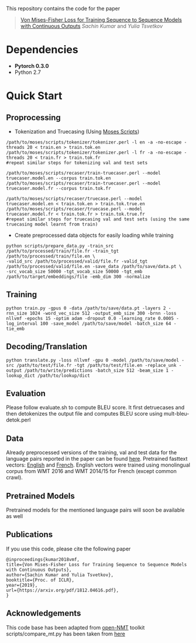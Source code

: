 This repository contains the code for the paper

> [Von Mises-Fisher Loss for Training Sequence to Sequence Models with Continuous Outputs](https://arxiv.org/pdf/1812.04616.pdf) _Sachin Kumar_ and _Yulia Tsvetkov_

# Dependencies

* __Pytorch 0.3.0__
* Python 2.7

# Quick Start

## Proprocessing

* Tokenization and Truecasing (Using [Moses Scripts](https://github.com/moses-smt/mosesdecoder))

```
/path/to/moses/scripts/tokenizer/tokenizer.perl -l en -a -no-escape -threads 20 < train.en > train.tok.en
/path/to/moses/scripts/tokenizer/tokenizer.perl -l fr -a -no-escape -threads 20 < train.fr > train.tok.fr
#repeat similar steps for tokenizing val and test sets

/path/to/moses/scripts/recaser/train-truecaser.perl --model truecaser.model.en --corpus train.tok.en
/path/to/moses/scripts/recaser/train-truecaser.perl --model truecaser.model.fr --corpus train.tok.fr

/path/to/moses/scripts/recaser/truecase.perl --model truecaser.model.en < train.tok.en > train.tok.true.en
/path/to/moses/scripts/recaser/truecase.perl --model truecaser.model.fr < train.tok.fr > train.tok.true.fr
#repeat similar steps for truecasing val and test sets (using the same truecasing model learnt from train)
```

* Create preprocessed data objects for easily loading while training

```
python scripts/prepare_data.py -train_src /path/to/processed/train/file.fr -train_tgt /path/to/processed/train/file.en \
-valid_src /path/to/processed/valid/file.fr -valid_tgt /path/to/processed/valid/file.en -save_data /path/to/save/data.pt \
-src_vocab_size 50000 -tgt_vocab_size 50000 -tgt_emb /path/to/target/embeddings/file -emb_dim 300 -normalize
```
## Training 

```
python train.py -gpus 0 -data /path/to/save/data.pt -layers 2 -rnn_size 1024 -word_vec_size 512 -output_emb_size 300 -brnn -loss nllvmf -epochs 15 -optim adam -dropout 0.0 -learning_rate 0.0005 -log_interval 100 -save_model /path/to/save/model -batch_size 64 -tie_emb
```

## Decoding/Translation

```
python translate.py -loss nllvmf -gpu 0 -model /path/to/save/model -src /path/to/test/file.fr -tgt /path/to/test/file.en -replace_unk -output /path/to/write/predictions -batch_size 512 -beam_size 1 -lookup_dict /path/to/lookup/dict
```

## Evaluation

Please follow evaluate.sh to compute BLEU score. It first detruecases and then detokenizes the output file and computes BLEU score using mult-bleu-detok.perl

## Data

Already preprocessed versions of the training, val and test data for the language pairs reported in the paper can be found [here](https://drive.google.com/file/d/1jau37sNH3axLXNndmzFAcXFoR_k4Ujhw/view?usp=sharing). Pretrained fasttext vectors: [English](https://drive.google.com/file/d/1LdzxlIx3D3MyZOKYnsX8mgOJv_qaOhfO/view?usp=sharing) and [French](https://drive.google.com/open?id=1G2sKGOmy8728pOnadMf6VjGkusOy6Tle). English vectors were trained using monolingual corpus from WMT 2016  and WMT 2014/15 for French (except common crawl).

## Pretrained Models

Pretrained models for the mentioned language pairs will soon be available as well

## Publications

If you use this code, please cite the following paper

```
@inproceedings{kumar2018vmf,
title={Von Mises-Fisher Loss for Training Sequence to Sequence Models with Continuous Outputs},
author={Sachin Kumar and Yulia Tsvetkov},
booktitle={Proc. of ICLR},
year={2019},
url={https://arxiv.org/pdf/1812.04616.pdf},
}
```

## Acknowledgements

This code base has been adapted from [open-NMT](https://github.com/OpenNMT/OpenNMT-py) toolkit
scripts/compare_mt.py has been taken from [here](https://github.com/neulab/compare-mt)

